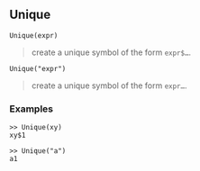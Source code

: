## Unique

```
Unique(expr)
```
 
> create a unique symbol of the form `expr$…`.

```
Unique("expr")
```
 
> create a unique symbol of the form `expr…`.

### Examples
 
```
>> Unique(xy)
xy$1

>> Unique("a")
a1
```